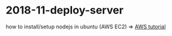 # 2018-11-deploy-server

how to install/setup nodejs in ubuntu (AWS EC2) =>
[AWS tutorial](https://docs.aws.amazon.com/sdk-for-javascript/v2/developer-guide/setting-up-node-on-ec2-instance.html)
